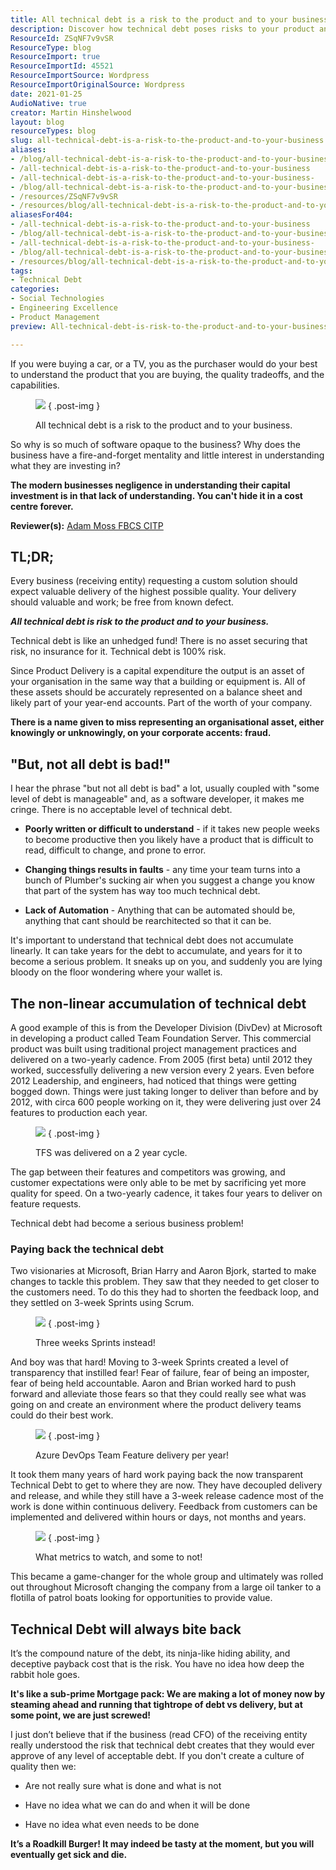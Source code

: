 ```yaml
---
title: All technical debt is a risk to the product and to your business.
description: Discover how technical debt poses risks to your product and business. Learn strategies to manage it effectively and ensure quality delivery. Read more!
ResourceId: ZSqNF7v9vSR
ResourceType: blog
ResourceImport: true
ResourceImportId: 45521
ResourceImportSource: Wordpress
ResourceImportOriginalSource: Wordpress
date: 2021-01-25
AudioNative: true
creator: Martin Hinshelwood
layout: blog
resourceTypes: blog
slug: all-technical-debt-is-a-risk-to-the-product-and-to-your-business
aliases:
- /blog/all-technical-debt-is-a-risk-to-the-product-and-to-your-business
- /all-technical-debt-is-a-risk-to-the-product-and-to-your-business
- /all-technical-debt-is-a-risk-to-the-product-and-to-your-business-
- /blog/all-technical-debt-is-a-risk-to-the-product-and-to-your-business-
- /resources/ZSqNF7v9vSR
- /resources/blog/all-technical-debt-is-a-risk-to-the-product-and-to-your-business
aliasesFor404:
- /all-technical-debt-is-a-risk-to-the-product-and-to-your-business
- /blog/all-technical-debt-is-a-risk-to-the-product-and-to-your-business
- /all-technical-debt-is-a-risk-to-the-product-and-to-your-business-
- /blog/all-technical-debt-is-a-risk-to-the-product-and-to-your-business-
- /resources/blog/all-technical-debt-is-a-risk-to-the-product-and-to-your-business
tags:
- Technical Debt
categories:
- Social Technologies
- Engineering Excellence
- Product Management
preview: All-technical-debt-is-risk-to-the-product-and-to-your-business-2-2.jpg

---
```

If you were buying a car, or a TV, you as the purchaser would do your best to understand the product that you are buying, the quality tradeoffs, and the capabilities.

<figure>

![](images/All-technical-debt-is-risk-to-the-product-and-to-your-business-1152x720-1-1.jpg)
{ .post-img }

<figcaption>

All technical debt is a risk to the product and to your business.

</figcaption>

</figure>

So why is so much of software opaque to the business? Why does the business have a fire-and-forget mentality and little interest in understanding what they are investing in?

**The modern businesses negligence in understanding their capital investment is in that lack of understanding. You can't hide it in a cost centre forever.**

**Reviewer(s):** [Adam Moss FBCS CITP](https://www.linkedin.com/in/adam-moss/)

## TL;DR;

Every business (receiving entity) requesting a custom solution should expect valuable delivery of the highest possible quality. Your delivery should valuable and work; be free from known defect.

_**All technical debt is risk to the product and to your business.**_

Technical debt is like an unhedged fund! There is no asset securing that risk, no insurance for it. Technical debt is 100% risk.

Since Product Delivery is a capital expenditure the output is an asset of your organisation in the same way that a building or equipment is. All of these assets should be accurately represented on a balance sheet and likely part of your year-end accounts. Part of the worth of your company.

**There is a name given to miss representing an organisational asset, either knowingly or unknowingly, on your corporate accents: fraud.**

## "But, not all debt is bad!"

I hear the phrase "but not all debt is bad" a lot, usually coupled with "some level of debt is manageable" and, as a software developer, it makes me cringe. There is no acceptable level of technical debt.

- **Poorly written or difficult to understand** - if it takes new people weeks to become productive then you likely have a product that is difficult to read, difficult to change, and prone to error.

- **Changing things results in faults** - any time your team turns into a bunch of Plumber's sucking air when you suggest a change you know that part of the system has way too much technical debt.

- **Lack of Automation** - Anything that can be automated should be, anything that cant should be rearchitected so that it can be.

It's important to understand that technical debt does not accumulate linearly. It can take years for the debt to accumulate, and years for it to become a serious problem. It sneaks up on you, and suddenly you are lying bloody on the floor wondering where your wallet is.

## The non-linear accumulation of technical debt

A good example of this is from the Developer Division (DivDev) at Microsoft in developing a product called Team Foundation Server. This commercial product was built using traditional project management practices and delivered on a two-yearly cadence. From 2005 (first beta) until 2012 they worked, successfully delivering a new version every 2 years. Even before 2012 Leadership, and engineers, had noticed that things were getting bogged down. Things were just taking longer to deliver than before and by 2012, with circa 600 people working on it, they were delivering just over 24 features to production each year.

<figure>

![](images/image-2-4-4.png)
{ .post-img }

<figcaption>

TFS was delivered on a 2 year cycle.

</figcaption>

</figure>

The gap between their features and competitors was growing, and customer expectations were only able to be met by sacrificing yet more quality for speed. On a two-yearly cadence, it takes four years to deliver on feature requests.

Technical debt had become a serious business problem!

### Paying back the technical debt

Two visionaries at Microsoft, Brian Harry and Aaron Bjork, started to make changes to tackle this problem. They saw that they needed to get closer to the customers need. To do this they had to shorten the feedback loop, and they settled on 3-week Sprints using Scrum.

<figure>

![](images/image-3-5-5.png)
{ .post-img }

<figcaption>

Three weeks Sprints instead!

</figcaption>

</figure>

And boy was that hard! Moving to 3-week Sprints created a level of transparency that instilled fear! Fear of failure, fear of being an imposter, fear of being held accountable. Aaron and Brian worked hard to push forward and alleviate those fears so that they could really see what was going on and create an environment where the product delivery teams could do their best work.

<figure>

![](images/image-6-6.png)
{ .post-img }

<figcaption>

Azure DevOps Team Feature delivery per year!

</figcaption>

</figure>

It took them many years of hard work paying back the now transparent Technical Debt to get to where they are now. They have decoupled delivery and release, and while they still have a 3-week release cadence most of the work is done within continuous delivery. Feedback from customers can be implemented and delivered within hours or days, not months and years.

<figure>

![](images/image-1-3-3.png)
{ .post-img }

<figcaption>

What metrics to watch, and some to not!

</figcaption>

</figure>

This became a game-changer for the whole group and ultimately was rolled out throughout Microsoft changing the company from a large oil tanker to a flotilla of patrol boats looking for opportunities to provide value.

## Technical Debt will always bite back

It’s the compound nature of the debt, its ninja-like hiding ability, and deceptive payback cost that is the risk. You have no idea how deep the rabbit hole goes.

**It's like a sub-prime Mortgage pack: We are making a lot of money now by steaming ahead and running that tightrope of debt vs delivery, but at some point, we are just screwed!**

I just don’t believe that if the business (read CFO) of the receiving entity really understood the risk that technical debt creates that they would ever approve of any level of acceptable debt. If you don't create a culture of quality then we:

- Are not really sure what is done and what is not

- Have no idea what we can do and when it will be done

- Have no idea what even needs to be done

**It’s a Roadkill Burger! It may indeed be tasty at the moment, but you will eventually get sick and die.**
